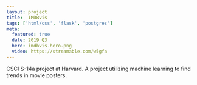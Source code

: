 ```yaml
---
layout: project
title:  IMDBvis
tags: ['html/css', 'flask', 'postgres']
meta:
  featured: true
  date: 2019 Q3
  hero: imdbvis-hero.png
  video: https://streamable.com/w5gfa
---
```


CSCI S-14a project at Harvard. A project utilizing machine learning to find
trends in movie posters.